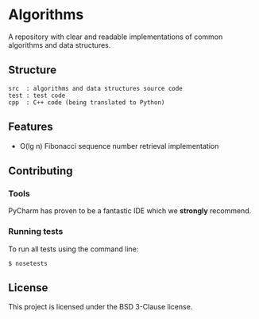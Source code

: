 # Algorithms

A repository with clear and readable implementations of common algorithms and
data structures.

## Structure

    src  : algorithms and data structures source code
    test : test code
    cpp  : C++ code (being translated to Python)

## Features

+ O(lg n) Fibonacci sequence number retrieval implementation

## Contributing

### Tools

PyCharm has proven to be a fantastic IDE which we **strongly** recommend.

### Running tests

To run all tests using the command line:

    $ nosetests

## License

This project is licensed under the BSD 3-Clause license.

